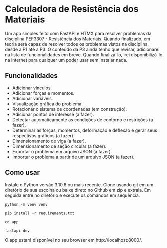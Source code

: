 # Calculadora de Resistência dos Materiais

Um app simples feito com FastAPI e HTMX para resolver problemas da disciplina PEF3307 - Resistência dos Materiais.
Quando finalizado, em teoria será capaz de resolver todos os problemas vistos na disciplina, desde a P1 até a P3.
O conteúdo da P3 ainda tenho que revisar, adicionarei na lista de funcionalidades em breve.
Quando finalizá-lo, irei disponibilizá-lo na internet para qualquer um poder usar sem instalar nada.

## Funcionalidades
- Adicionar vínculos.
- Adicionar forças e momentos.
- Adicionar variáveis.
- Visualização gráfica do problema.
- Rotacionar o sistema de coordenadas (em construção).
- Adicionar pontos de interesse (a fazer).
- Detectar automaticamente as condições de contorno e restrições (a fazer).
- Determinar as forças, momentos, deformação e deflexão e gerar seus respectivos gráficos (a fazer).
- Dimensionamento de viga (a fazer).
- Dimensionamento de seção circular (a fazer).
- Exportar o problema em arquivo JSON (a fazer).
- Importar o problema a partir de um arquivo JSON (a fazer).

## Como usar

Instale o Python versão 3.10.6 ou mais recente.
Clone usando git em um diretório de sua escolha ou baixe direto no Github em zip e extraia. 
Em seguida entre no diretório e execute os comandos em sequência:

```
python -m venv venv
```
```
pip install -r requirements.txt
```
```
cd app
```
```
fastapi dev
```

O app estará disponível no seu browser em http://localhost:8000/.